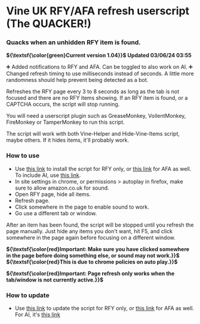 # Vine UK RFY/AFA refresh userscript (The QUACKER!)
### Quacks when an unhidden RFY item is found.

**${\textsf{\color{green}Current version 1.04}}$ Updated 03/06/24 03:55**

➕ Added notifications to RFY and AFA. Can be toggled to also work on AI.
➕ Changed refresh timing to use milliseconds instead of seconds. A little more randomness should help prevent being detected as a bot.

Refreshes the RFY page every 3 to 8 seconds as long as the tab is not focused and there are no RFY items showing.
If an RFY item is found, or a CAPTCHA occurs, the script will stop running.

You will need a userscript plugin such as GreaseMonkey, VoilentMonkey, FireMonkey or TamperMonkey to run this script.

The script will work with both Vine-Helper and Hide-Vine-Items script, maybe others. If it hides items, it'll probably work.

### How to use
- Use [this link](https://raw.githubusercontent.com/Jimbo5431/RFY-Userscript/main/RFY.user.js) to install the script for RFY only, or [this link](https://raw.githubusercontent.com/Jimbo5431/RFY-Userscript/main/RFY_AFA.user.js) for AFA as well. To include AI, use [this link](https://raw.githubusercontent.com/Jimbo5431/RFY-Userscript/main/RFY_AFA_AI.user.js).
- In site settings in chrome, or permissions > autoplay in firefox, make sure to allow amazon.co.uk for sound.
- Open RFY page, hide all items.
- Refresh page.
- Click somewhere in the page to enable sound to work.
- Go use a different tab or window.

After an item has been found, the script will be stopped until you refresh the page manually.
Just hide any items you don't want, hit F5, and click somewhere in the page again before focusing on a different window.

**${\textsf{\color{red}Important: Make sure you have clicked somewhere in the page before doing something else, or sound may not work.}}$**
**${\textsf{\color{red}This is due to chrome policies on auto play.}}$**

**${\textsf{\color{red}Important: Page refresh only works when the tab/window is not currently active.}}$**

### How to update
- Use [this link](https://raw.githubusercontent.com/Jimbo5431/RFY-Userscript/main/RFY.user.js) to update the script for RFY only, or [this link](https://raw.githubusercontent.com/Jimbo5431/RFY-Userscript/main/RFY_AFA.user.js) for AFA as well. For AI, it's [this link](https://raw.githubusercontent.com/Jimbo5431/RFY-Userscript/main/RFY_AFA_AI.user.js)
